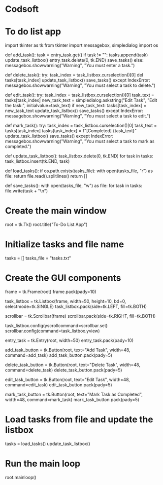 # Codsoft
# To do list app
import tkinter as tk
from tkinter import messagebox, simpledialog
import os

def add_task():
    task = entry_task.get()
    if task != "":
        tasks.append(task)
        update_task_listbox()
        entry_task.delete(0, tk.END)
        save_tasks()
    else:
        messagebox.showwarning("Warning", "You must enter a task.")

def delete_task():
    try:
        task_index = task_listbox.curselection()[0]
        del tasks[task_index]
        update_task_listbox()
        save_tasks()
    except IndexError:
        messagebox.showwarning("Warning", "You must select a task to delete.")

def edit_task():
    try:
        task_index = task_listbox.curselection()[0]
        task_text = tasks[task_index]
        new_task_text = simpledialog.askstring("Edit Task", "Edit the task:", initialvalue=task_text)
        if new_task_text:
            tasks[task_index] = new_task_text
            update_task_listbox()
            save_tasks()
    except IndexError:
        messagebox.showwarning("Warning", "You must select a task to edit.")

def mark_task():
    try:
        task_index = task_listbox.curselection()[0]
        task_text = tasks[task_index]
        tasks[task_index] = f"[Completed] {task_text}"
        update_task_listbox()
        save_tasks()
    except IndexError:
        messagebox.showwarning("Warning", "You must select a task to mark as completed.")

def update_task_listbox():
    task_listbox.delete(0, tk.END)
    for task in tasks:
        task_listbox.insert(tk.END, task)

def load_tasks():
    if os.path.exists(tasks_file):
        with open(tasks_file, "r") as file:
            return file.read().splitlines()
    return []

def save_tasks():
    with open(tasks_file, "w") as file:
        for task in tasks:
            file.write(task + "\n")

# Create the main window
root = tk.Tk()
root.title("To-Do List App")

# Initialize tasks and file name
tasks = []
tasks_file = "tasks.txt"

# Create the GUI components
frame = tk.Frame(root)
frame.pack(pady=10)

task_listbox = tk.Listbox(frame, width=50, height=10, bd=0, selectmode=tk.SINGLE)
task_listbox.pack(side=tk.LEFT, fill=tk.BOTH)

scrollbar = tk.Scrollbar(frame)
scrollbar.pack(side=tk.RIGHT, fill=tk.BOTH)

task_listbox.config(yscrollcommand=scrollbar.set)
scrollbar.config(command=task_listbox.yview)

entry_task = tk.Entry(root, width=50)
entry_task.pack(pady=10)

add_task_button = tk.Button(root, text="Add Task", width=48, command=add_task)
add_task_button.pack(pady=5)

delete_task_button = tk.Button(root, text="Delete Task", width=48, command=delete_task)
delete_task_button.pack(pady=5)

edit_task_button = tk.Button(root, text="Edit Task", width=48, command=edit_task)
edit_task_button.pack(pady=5)

mark_task_button = tk.Button(root, text="Mark Task as Completed", width=48, command=mark_task)
mark_task_button.pack(pady=5)

# Load tasks from file and update the listbox
tasks = load_tasks()
update_task_listbox()

# Run the main loop
root.mainloop()
